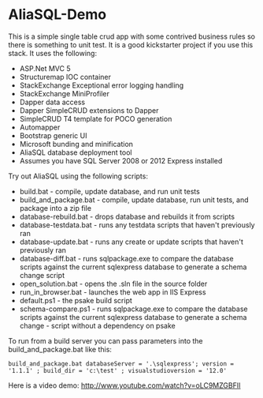 AliaSQL-Demo
============
This is a simple single table crud app with some contrived business rules so there is something to unit test. It is a good kickstarter project if you use this stack. It uses the following:

* ASP.Net MVC 5
* Structuremap IOC container
* StackExchange Exceptional error logging handling
* StackExchange MiniProfiler 
* Dapper data access
* Dapper SimpleCRUD extensions to Dapper
* SimpleCRUD T4 template for POCO generation
* Automapper 
* Bootstrap generic UI
* Microsoft bunding and minification
* AliaSQL database deployment tool
* Assumes you have SQL Server 2008 or 2012 Express installed

Try out AliaSQL using the following scripts:

* build.bat - compile, update database, and run unit tests
* build_and_package.bat - compile, update database, run unit tests, and package into a zip file
* database-rebuild.bat - drops database and rebuilds it from scripts
* database-testdata.bat - runs any testdata scripts that haven't previously ran
* database-update.bat -  runs any create or update scripts that haven't previously ran
* database-diff.bat - runs sqlpackage.exe to compare the database scripts against the current sqlexpress database to generate a schema change script
* open_solution.bat - opens the .sln file in the source folder
* run_in_browser.bat - launches the web app in IIS Express
* default.ps1 - the psake build script
* schema-compare.ps1 - runs sqlpackage.exe to compare the database scripts against the current sqlexpress database to generate a schema change - script without a dependency on psake

To run from a build server you can pass parameters into the build_and_package.bat like this:

```dos
build_and_package.bat databaseServer = '.\sqlexpress'; version = '1.1.1' ; build_dir = 'c:\test' ; visualstudioversion = '12.0'
```
Here is a video demo: http://www.youtube.com/watch?v=oLC9MZGBFII
